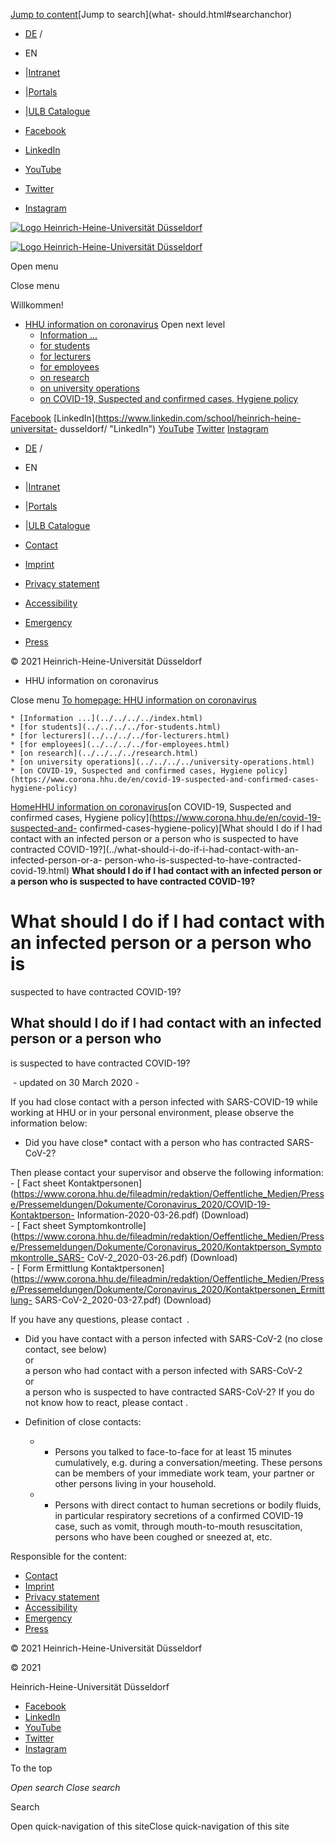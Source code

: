 [Jump to content](what-should.html#content)[Jump to search](what-
should.html#searchanchor)

  * [ DE](../../../../../zu-covid-19-verdachts-und-kontaktfaellen/covid-19-sitemap/corona-19-inhalte/kontakt-mit-infizierten-verdachtsfaellen/kontakt-mit-infizierten-verdachtsfaellen.html)
/

  * EN
  * |[Intranet](https://www.mitarbeiter.hhu.de/ "Intranet")
  * |[Portals](https://portale.hhu.de "Portals")
  * |[ULB Catalogue](https://katalog.ulb.hhu.de "ULB Catalogue")

  * [Facebook](https://www.facebook.com/HHU.de/ "Facebook")
  * [LinkedIn](https://www.linkedin.com/school/heinrich-heine-universitat-dusseldorf/ "LinkedIn")
  * [YouTube](https://www.youtube.com/channel/UCz78Aka2Ukfo2S5KfXApTiw "YouTube")
  * [Twitter](https://twitter.com/HHU_de "Twitter")
  * [Instagram](https://www.instagram.com/hhu_de/ "Instagram")

[![Logo Heinrich-Heine-Universität
Düsseldorf](https://www.corona.hhu.de/typo3conf/ext/wiminno/Resources/Public/img/hhu_logo.png)](https://www.hhu.de/en/)

[![Logo Heinrich-Heine-Universität
Düsseldorf](https://www.corona.hhu.de/typo3conf/ext/wiminno/Resources/Public/img/hhu_logo_mobil.png)](https://www.hhu.de/en/)

Open menu

Close menu

Willkommen!

  * [HHU information on coronavirus](../../../../index.html) Open next level
    * [Information ...](../../../../index.html)
    * [for students](../../../../for-students.html)
    * [for lecturers](../../../../for-lecturers.html)
    * [for employees](../../../../for-employees.html)
    * [on research](../../../../research.html)
    * [on university operations](../../../../university-operations.html)
    * [on COVID-19, Suspected and confirmed cases, Hygiene policy](https://www.corona.hhu.de/en/covid-19-suspected-and-confirmed-cases-hygiene-policy)

[Facebook](https://www.facebook.com/HHU.de/ "Facebook")
[LinkedIn](https://www.linkedin.com/school/heinrich-heine-universitat-
dusseldorf/ "LinkedIn")
[YouTube](https://www.youtube.com/channel/UCz78Aka2Ukfo2S5KfXApTiw "YouTube")
[Twitter](https://twitter.com/HHU_de "Twitter")
[Instagram](https://www.instagram.com/hhu_de/ "Instagram")

  * [ DE](../../../../../zu-covid-19-verdachts-und-kontaktfaellen/covid-19-sitemap/corona-19-inhalte/kontakt-mit-infizierten-verdachtsfaellen/kontakt-mit-infizierten-verdachtsfaellen.html)
/

  * EN
  * |[Intranet](https://www.mitarbeiter.hhu.de/ "Intranet")
  * |[Portals](https://portale.hhu.de "Portals")
  * |[ULB Catalogue](https://katalog.ulb.hhu.de "ULB Catalogue")

  * [Contact](https://www.hhu.de/en/about-hhu/contact-and-services)
  * [Imprint](https://www.hhu.de/en/imprint)
  * [Privacy statement](https://www.hhu.de/datenschutzerklaerung)
  * [Accessibility](https://www.hhu.de/erklaerung-zur-barrierefreiheit)
  * [Emergency](https://www.hhu.de/en/emergency-1)
  * [ Press](https://www.hhu.de/en/about-hhu/press-and-marketing/press-contact-persons)

© 2021 Heinrich-Heine-Universität Düsseldorf

  * HHU information on coronavirus

Close menu [To homepage: HHU information on
coronavirus](../../../../index.html)

    * [Information ...](../../../../index.html)
    * [for students](../../../../for-students.html)
    * [for lecturers](../../../../for-lecturers.html)
    * [for employees](../../../../for-employees.html)
    * [on research](../../../../research.html)
    * [on university operations](../../../../university-operations.html)
    * [on COVID-19, Suspected and confirmed cases, Hygiene policy](https://www.corona.hhu.de/en/covid-19-suspected-and-confirmed-cases-hygiene-policy)

[Home](https://www.hhu.de/en/)[HHU information on
coronavirus](../../../../index.html)[on COVID-19, Suspected and confirmed
cases, Hygiene policy](https://www.corona.hhu.de/en/covid-19-suspected-and-
confirmed-cases-hygiene-policy)[What should I do if I had contact with an
infected person or a person who is suspected to have contracted
COVID-19?](../what-should-i-do-if-i-had-contact-with-an-infected-person-or-a-
person-who-is-suspected-to-have-contracted-covid-19.html) **What should I do
if I had contact with an infected person or a person who is suspected to have
contracted COVID-19?**

# What should I do if I had contact with an infected person or a person who is
suspected to have contracted COVID-19?

## What should I do if I had contact with an infected person or a person who
is suspected to have contracted COVID-19?

 \- updated on 30 March 2020 -

If you had close contact with a person infected with SARS-COVID-19 while
working at HHU or in your personal environment, please observe the information
below:

  * Did you have close* contact with a person who has contracted SARS-CoV-2?   
  
Then please contact your supervisor and observe the following information:  
\- [ Fact sheet
Kontaktpersonen](https://www.corona.hhu.de/fileadmin/redaktion/Oeffentliche_Medien/Presse/Pressemeldungen/Dokumente/Coronavirus_2020/COVID-19-Kontaktperson-
Information-2020-03-26.pdf) (Download)  
\- [ Fact sheet
Symptomkontrolle](https://www.corona.hhu.de/fileadmin/redaktion/Oeffentliche_Medien/Presse/Pressemeldungen/Dokumente/Coronavirus_2020/Kontaktperson_Symptomkontrolle_SARS-
CoV-2_2020-03-26.pdf) (Download)  
\- [ Form Ermittlung
Kontaktpersonen](https://www.corona.hhu.de/fileadmin/redaktion/Oeffentliche_Medien/Presse/Pressemeldungen/Dokumente/Coronavirus_2020/Kontaktpersonen_Ermittlung-
SARS-CoV-2_2020-03-27.pdf) (Download)  
  
If you have any questions, please contact  .  


  * Did you have contact with a person infected with SARS-CoV-2 (no close contact, see below)  
or  
a person who had contact with a person infected with SARS-CoV-2   
or   
a person who is suspected to have contracted SARS-CoV-2? If you do not know
how to react, please contact .

* Definition of close contacts: 

  * * Persons you talked to face-to-face for at least 15 minutes cumulatively, e.g. during a conversation/meeting. These persons can be members of your immediate work team, your partner or other persons living in your household.

  * * Persons with direct contact to human secretions or bodily fluids, in particular respiratory secretions of a confirmed COVID-19 case, such as vomit, through mouth-to-mouth resuscitation, persons who have been coughed or sneezed at, etc.

Responsible for the content:

  * [Contact](https://www.hhu.de/en/about-hhu/contact-and-services)
  * [Imprint](https://www.hhu.de/en/imprint)
  * [Privacy statement](https://www.hhu.de/datenschutzerklaerung)
  * [Accessibility](https://www.hhu.de/erklaerung-zur-barrierefreiheit)
  * [Emergency](https://www.hhu.de/en/emergency-1)
  * [ Press](https://www.hhu.de/en/about-hhu/press-and-marketing/press-contact-persons)

© 2021 Heinrich-Heine-Universität Düsseldorf

© 2021

Heinrich-Heine-Universität Düsseldorf

  * [Facebook](https://www.facebook.com/HHU.de/ "Facebook")
  * [LinkedIn](https://www.linkedin.com/school/heinrich-heine-universitat-dusseldorf/ "LinkedIn")
  * [YouTube](https://www.youtube.com/channel/UCz78Aka2Ukfo2S5KfXApTiw "YouTube")
  * [Twitter](https://twitter.com/HHU_de "Twitter")
  * [Instagram](https://www.instagram.com/hhu_de/ "Instagram")

To the top

_Open search Close search_

Search

Open quick-navigation of this siteClose quick-navigation of this site

